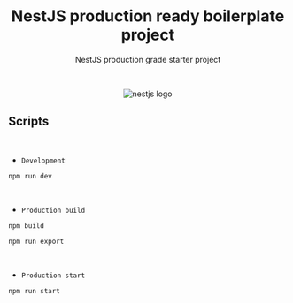 <!--lint disable awesome-heading awesome-github awesome-toc double-link -->

<h1 align='center'>NestJS production ready boilerplate project</h1>

<p align='center'>
NestJS production grade starter project 
</p>

<br>


<p align="center">
  <img src="https://media.githubusercontent.com/media/edo92/NestJS-Server-Production-Ready/assets/assets/nestjs-logo.png?token=AH5SSOLVXOUTVT72XOGR2TLDP6ECM" alt="nestjs logo"/>
</p>


## Scripts

<br>

- `Development`

```
npm run dev
```

<br>

- `Production build`

```
npm build
```

```
npm run export
```

<br>

- `Production start`

```
npm run start
```
